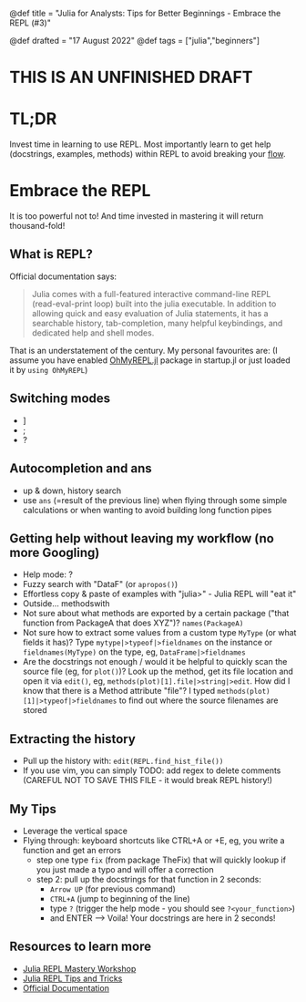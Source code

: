 @def title = "Julia for Analysts: Tips for Better Beginnings - Embrace the REPL (#3)"
<!-- @def published = "20 August 2022" -->
@def drafted = "17 August 2022"
@def tags = ["julia","beginners"]

# THIS IS AN UNFINISHED DRAFT

# TL;DR
Invest time in learning to use REPL. Most importantly learn to get help (docstrings, examples, methods) within REPL to avoid breaking your [flow](https://en.wikipedia.org/wiki/Flow_(psychology)).

# Embrace the REPL
It is too powerful not to! And time invested in mastering it will return thousand-fold!

## What is REPL?
Official documentation says:
> Julia comes with a full-featured interactive command-line REPL (read-eval-print loop) built into the julia executable. In addition to allowing quick and easy evaluation of Julia statements, it has a searchable history, tab-completion, many helpful keybindings, and dedicated help and shell modes.

That is an understatement of the century. My personal favourites are:
(I assume you have enabled [OhMyREPL.jl](https://github.com/KristofferC/OhMyREPL.jl) package in startup.jl or just loaded it by `using OhMyREPL`)

## Switching modes
- ]
- ;
- ?

## Autocompletion and ans
- up & down, history search
- use `ans` (=result of the previous line) when flying through some simple calculations or when wanting to avoid building long function pipes

## Getting help without leaving my workflow (no more Googling)
- Help mode: ?
- Fuzzy search with "DataF" (or `apropos()`)
- Effortless copy & paste of examples with "julia>" - Julia REPL will "eat it"
- Outside… methodswith
- Not sure about what methods are exported by a certain package ("that function from PackageA that does XYZ")? `names(PackageA)`
- Not sure how to extract some values from a custom type `MyType` (or what fields it has)? Type `mytype|>typeof|>fieldnames` on the instance or `fieldnames(MyType)` on the type, eg, `DataFrame|>fieldnames`
- Are the docstrings not enough / would it be helpful to quickly scan the source file (eg, for `plot()`)? Look up the method, get its file location and open it via `edit()`, eg, `methods(plot)[1].file|>string|>edit`. How did I know that there is a Method attribute "file"? I typed `methods(plot)[1]|>typeof|>fieldnames` to find out where the source filenames are stored

## Extracting the history
- Pull up the history with: `edit(REPL.find_hist_file())`
- If you use vim, you can simply TODO: add regex to delete comments (CAREFUL NOT TO SAVE THIS FILE - it would break REPL history!)

## My Tips
- Leverage the vertical space
- Flying through: keyboard shortcuts like CTRL+A or +E, eg, you write a function and get an errors
    - step one type `fix` (from package TheFix) that will quickly lookup if you just made a typo and will offer a correction
    - step 2: pull up the docstrings for that function in 2 seconds:
        - `Arrow UP` (for previous command)
        - `CTRL+A` (jump to beginning of the line)
        - type `?` (trigger the help mode - you should see `?<your_function>`)
        - and ENTER --> Voila! Your docstrings are here in 2 seconds!

## Resources to learn more
- [Julia REPL Mastery Workshop](https://www.youtube.com/watch?v=bHLXEUt5KLc)
- [Julia REPL Tips and Tricks](https://www.youtube.com/watch?v=EkgCENBFrAY)
- [Official Documentation](https://docs.julialang.org/en/v1/stdlib/REPL/)

